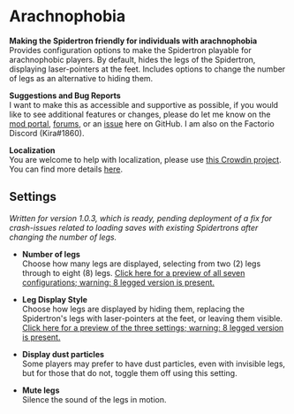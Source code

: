 # Arachnophobia

**Making the Spidertron friendly for individuals with arachnophobia**  
Provides configuration options to make the Spidertron playable for arachnophobic players. By default, hides the legs of the Spidertron, displaying laser-pointers at the feet. Includes options to change the number of legs as an alternative to hiding them.

**Suggestions and Bug Reports**  
I want to make this as accessible and supportive as possible, if you would like to see additional features or changes, please do let me know on the [mod portal](https://mods.factorio.com/mod/arachnophobia/discussion), [forums](https://forums.factorio.com/viewtopic.php?f=190&t=88051), or an [issue](https://github.com/kirazy/arachnophobia/issues) here on GitHub. I am also on the Factorio Discord (Kira#1860).

**Localization**  
You are welcome to help with localization, please use [this Crowdin project](https://crowdin.com/project/factorio-mods-localization). You can find more details [here](https://github.com/dima74/factorio-mods-localization#how-to-translate-using-crowdin).

## Settings

*Written for version 1.0.3, which is ready, pending deployment of a fix for crash-issues related to loading saves with existing Spidertrons after changing the number of legs.*

* **Number of legs**  
Choose how many legs are displayed, selecting from two (2) legs through to eight (8) legs. [Click here for a preview of all seven configurations; warning: 8 legged version is present.](https://i.imgur.com/Ug2S2Zc.png)

* **Leg Display Style**  
Choose how legs are displayed by hiding them, replacing the Spidertron's legs with laser-pointers at the feet, or leaving them visible. [Click here for a preview of the three settings; warning: 8 legged version is present.](https://i.imgur.com/PnJ4rOX.png)
  
* **Display dust particles**  
Some players may prefer to have dust particles, even with invisible legs, but for those that do not, toggle them off using this setting.
  
* **Mute legs**  
Silence the sound of the legs in motion.
